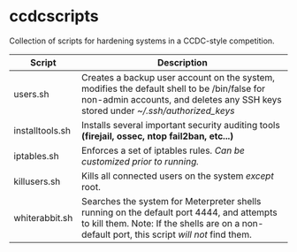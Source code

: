 # ccdcscripts
Collection of scripts for hardening systems in a CCDC-style competition.

| Script | Description |
| --- | --- |
| users.sh | Creates a backup user account on the system, modifies the default shell to be /bin/false for non-admin accounts, and deletes any SSH keys  stored under *~/.ssh/authorized_keys* |
| installtools.sh | Installs several important security auditing tools **(firejail, ossec, ntop fail2ban, etc...)** |
| iptables.sh | Enforces a set of iptables rules.  *Can be customized prior to running.* |
| killusers.sh | Kills all connected users on the system *except* root. |
| whiterabbit.sh | Searches the system for Meterpreter shells running on the default port 4444, and attempts to kill them.  Note: If the shells are on a non-default port, this script *will not* find them. |
